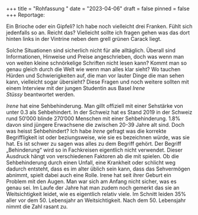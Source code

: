 +++
title = "Rohfassung "
date = "2023-04-06"
draft = false
pinned = false
+++
Reportage:

Ein Brioche oder ein Gipfeli? Ich habe noch vielleicht drei Franken. Fühlt sich jedenfalls so an. Reicht das? Vielleicht sollte ich fragen gehen was das dort hinten links in der Vintrine neben dem grell grünen Carack liegt.

Solche Situationen sind sicherlich nicht für alle alltäglich. Überall sind Informationen, Hinweise und Preise angeschrieben, doch was wenn man von weiten kleine schnörkelige Schriften nicht lesen kann? Kommt man so genau gleich durch die Welt wie wenn man alles klar sieht? Wo tauchen Hürden und Schwierigkeiten auf, die man vor lauter Dinge die man sehen kann, vielleicht sogar übersieht? Diese Fragen und noch weitere sollten mit einem Interview mit der jungen Studentin aus Basel *Irene Stüssy* beantwortet werden.

*Irene* hat eine Sehbehinderung. Man gillt offiziell mit einer Sehstärke von unter 0.3 als Sehbehindert. In der Schweiz hat es Stand 2019 in der Schweiz rund 50‘000 blinde 270‘000 Menschen mit einer Sehbehinderung. 1.8% davon sind jüngere Erwachsene die zwischen 20-39 Jahre alt sind. Doch was heisst Sehbehindert? Ich habe *Irene* gefragt was die korrekte Begriffligkeit ist oder beziungsweise, wie sie es bezeichnen würde, was sie hat. Es ist schwer zu sagen was alles zu dem Begriff gehört. Der Begriff „Behinderung“ wird so in Fachkreisen eigentlich nicht verwendet. Dieser Ausdruck hängt von verschiedenen Faktoren ab die mit spielen. Ob die Sehbehinderung durch einen Unfall, eine Krankheit oder schlicht weg dadurch entsteht, dass es im alter üblich sein kann, dass das Sehvermögen abnimmt, spielt dabei auch eine Rolle. Irene hat seit ihrer Geburt ein Problem mit den Augen. Man war sich am Anfang nicht sicher, was es genau sei. Im Laufe der Jahre hat man zudem noch gemerkt das sie an Weitsichtigkeit leidet, wie es eigentlich relativ viele. Im Schnitt leiden 35% aller vor dem 50. Lebensjahr an Weitsichtigkeit. Nach dem 50. Lebensjahr nimmt die Zahl rasant zu.